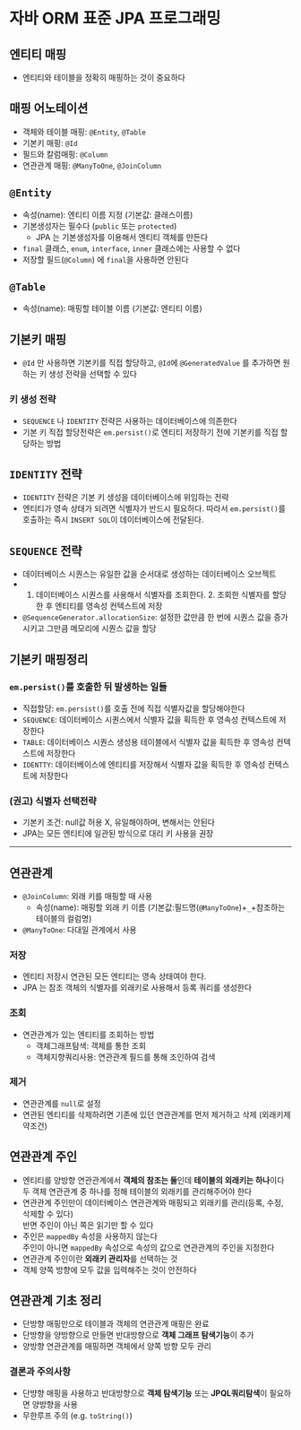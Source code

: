 # 자바 ORM 표준 JPA 프로그래밍

## 엔티티 매핑

- 엔티티와 테이블을 정확히 매핑하는 것이 중요하다

## 매핑 어노테이션

- 객체와 테이블 매핑: `@Entity`, `@Table`
- 기본키 매핑: `@Id`
- 필드와 칼럼매핑: `@Column`
- 연관관계 매핑: `@ManyToOne`, `@JoinColumn`

## `@Entity`

- 속성(name): 엔티티 이름 지정 (기본값: 클래스이름)
- 기본생성자는 필수다 (`public` 또는 `protected`)
  - JPA 는 기본생성자를 이용해서 엔티티 객체를 만든다
- `final` 클래스, `enum`, `interface`, `inner` 클래스에는 사용할 수 없다
- 저장할 필드(`@Column`) 에 `final`을 사용하면 안된다

## `@Table`

- 속성(name): 매핑할 테이블 이름 (기본값: 엔티티 이름)

## 기본키 매핑

- `@Id` 만 사용하면 기본키를 직접 할당하고, `@Id`에 `@GeneratedValue` 를 추가하면 원하는 키 생성 전략을 선택할 수 있다

### 키 생성 전략

- `SEQUENCE` 나 `IDENTITY` 전략은 사용하는 데이터베이스에 의존한다
- 기본 키 직접 할당전략은 `em.persist()`로 엔티티 저장하기 전에 기본키를 직접 할당하는 방법

## `IDENTITY` 전략

- `IDENTITY` 전략은 기본 키 생성을 데이터베이스에 위임하는 전략
- 엔티티가 영속 상태가 되려면 식별자가 반드시 필요하다.
  따라서 `em.persist()`를 호출하는 즉시 `INSERT SQL`이 데이터베이스에 전달된다.

## `SEQUENCE` 전략

- 데이터베이스 시퀀스는 유일한 값을 순서대로 생성하는 데이터베이스 오브젝트
- 1. 데이터베이스 시퀀스를 사용해서 식별자를 조회한다. 2. 조회한 식별자를 할당한 후 엔티티를 영속성 컨텍스트에 저장
- `@SequenceGenerator.allocationSize`: 설정한 값만큼 한 번에 시퀀스 값을 증가시키고 그만큼 메모리에 시퀀스 값을 할당

## 기본키 매핑정리

### `em.persist()`를 호출한 뒤 발생하는 일들

- 직접할당: `em.persist()`를 호출 전에 직접 식별자값을 할당해야한다
- `SEQUENCE`: 데이터베이스 시퀀스에서 식별자 값을 획득한 후 영속성 컨텍스트에 저장한다
- `TABLE`: 데이터베이스 시퀀스 생성용 테이블에서 식별자 값을 획득한 후 영속성 컨텍스트에 저장한다
- `IDENTTY`: 데이터베이스에 엔티티를 저장해서 식별자 값을 획득한 후 영속성 컨텍스트에 저장한다

### (권고) 식별자 선택전략

- 기본키 조건: null값 허용 X, 유일해야하며, 변해서는 안된다
- JPA는 모든 엔티티에 일관된 방식으로 대리 키 사용을 권장

---

## 연관관계

- `@JoinColumn`: 외래 키를 매핑할 때 사용
  - 속성(name): 매핑할 외래 키 이름 (기본값:필드명(`@ManyToOne`)+`_`+참조하는 테이블의 컬럼명)
- `@ManyToOne`: 다대일 관계에서 사용

### 저장

- 엔티티 저장시 연관된 모든 엔티티는 영속 상태여야 한다.
- JPA 는 참조 객체의 식별자를 외래키로 사용해서 등록 쿼리를 생성한다

### 조회

- 연관관계가 있는 엔티티를 조회하는 방법
  - 객체그래프탐색: 객체를 통한 조회
  - 객체지향쿼리사용: 연관관계 필드를 통해 조인하여 검색

### 제거

- 연관관계를 `null`로 설정
- 연관된 엔티티를 삭제하려면 기존에 있던 연관관계를 먼저 제거하고 삭제 (외래키제약조건)

## 연관관계 주인

- 엔티티를 양방향 연관관계에서 **객체의 참조는 둘**인데 **테이블의 외래키는 하나**이다  
  두 객체 연관관계 중 하나를 정해 테이블의 외래키를 관리해주어야 한다
- 연관관계 주인만이 데이터베이스 연관관계와 매핑되고 외래키를 관리(등록, 수정, 삭제할 수 있다)  
  반면 주인이 아닌 쪽은 읽기만 할 수 있다
- 주인은 `mappedBy` 속성을 사용하지 않는다  
  주인이 아니면 `mappedBy` 속성으로 속성의 값으로 연관관계의 주인을 지정한다
- 연관관계 주인이란 **외래키 관리자**를 선택하는 것
- 객체 양쪽 방향에 모두 값을 입력해주는 것이 안전하다

## 연관관계 기초 정리

- 단방향 매핑만으로 테이블과 객체의 연관관계 매핑은 완료
- 단방향을 양방향으로 만들면 반대방향으로 **객체 그래프 탐색기능**이 추가
- 양방향 연관관계를 매핑하면 객체에서 양쪽 방향 모두 관리

### 결론과 주의사항

- 단뱡향 매핑을 사용하고 반대방향으로 **객체 탐색기능** 또는 **JPQL쿼리탐색**이 필요하면 양방향을 사용
- 무한루프 주의 (e.g. `toString()`)
